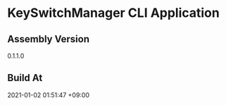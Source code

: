 KeySwitchManager CLI Application
==============================

## Assembly Version

0.1.1.0

## Build At

2021-01-02 01:51:47 +09:00
